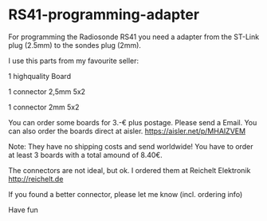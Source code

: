 # RS41-programming-adapter

For programming the Radiosonde RS41 you need a adapter from the ST-Link plug (2.5mm) to the sondes plug (2mm).

I use this parts from my favourite seller:

1 highquality Board

1 connector 2,5mm 5x2

1 connector 2mm 5x2

You can order some boards for 3.-€ plus postage. Please send a Email.
You can also order the boards direct at aisler.
https://aisler.net/p/MHAIZVEM

Note:
They have no shipping costs and send worldwide!
You have to order at least 3 boards with a total amound of 8.40€.

The connectors are not ideal, but ok.
I ordered them at Reichelt Elektronik http://reichelt.de

If you found a better connector, please let me know (incl. ordering info)

Have fun
